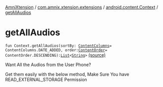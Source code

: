 [AmniXtension](../../index.md) / [com.amnix.xtension.extensions](../index.md) / [android.content.Context](index.md) / [getAllAudios](./get-all-audios.md)

# getAllAudios

`fun Context.getAllAudios(sortBy: `[`ContentColumns`](../../com.amnix.xtension.enums/-content-columns/index.md)` = ContentColumns.DATE_ADDED, order: `[`ContentOrder`](../../com.amnix.xtension.enums/-content-order/index.md)` = ContentOrder.DESCENDING): `[`List`](https://kotlinlang.org/api/latest/jvm/stdlib/kotlin.collections/-list/index.html)`<`[`String`](https://kotlinlang.org/api/latest/jvm/stdlib/kotlin/-string/index.html)`>` [(source)](https://github.com/AmniX/AmniXTension/tree/master/AmniXtension/src/main/java/com/amnix/xtension/extensions/ContextExtension.kt#L243)

Want All the Audios from the User Phone?

Get them easily with the below method, Make Sure You have READ_EXTERNAL_STORAGE Permission

